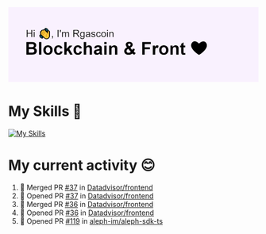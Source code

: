 <!--
**Rgascoin/Rgascoin** is a ✨ _special_ ✨ repository because its `README.md` (this file) appears on your GitHub profile.
-->

![image info](./header.png)


# My Skills 🌟

[![My Skills](https://skillicons.dev/icons?i=solidity,nextjs,tailwind,react,nodejs,ts,docker,jest,py,postgres,git,bash,cpp)](https://skillicons.dev)


# My current activity 😊

<!--START_SECTION:activity-->
1. 🎉 Merged PR [#37](https://github.com/Datadvisor/frontend/pull/37) in [Datadvisor/frontend](https://github.com/Datadvisor/frontend)
2. 💪 Opened PR [#37](https://github.com/Datadvisor/frontend/pull/37) in [Datadvisor/frontend](https://github.com/Datadvisor/frontend)
3. 🎉 Merged PR [#36](https://github.com/Datadvisor/frontend/pull/36) in [Datadvisor/frontend](https://github.com/Datadvisor/frontend)
4. 💪 Opened PR [#36](https://github.com/Datadvisor/frontend/pull/36) in [Datadvisor/frontend](https://github.com/Datadvisor/frontend)
5. 💪 Opened PR [#119](https://github.com/aleph-im/aleph-sdk-ts/pull/119) in [aleph-im/aleph-sdk-ts](https://github.com/aleph-im/aleph-sdk-ts)
<!--END_SECTION:activity-->

